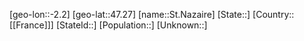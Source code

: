 ﻿---
location: [47.27,-2.2]
type: City
tags:
- geo/City


SpocWebEntityId: 34478
isDeleted: false
confidential: public

---
[geo-lon::-2.2]
[geo-lat::47.27]
[name::St.Nazaire]
[State::]
[Country::[[France]]]
[StateId::]
[Population::]
[Unknown::]

